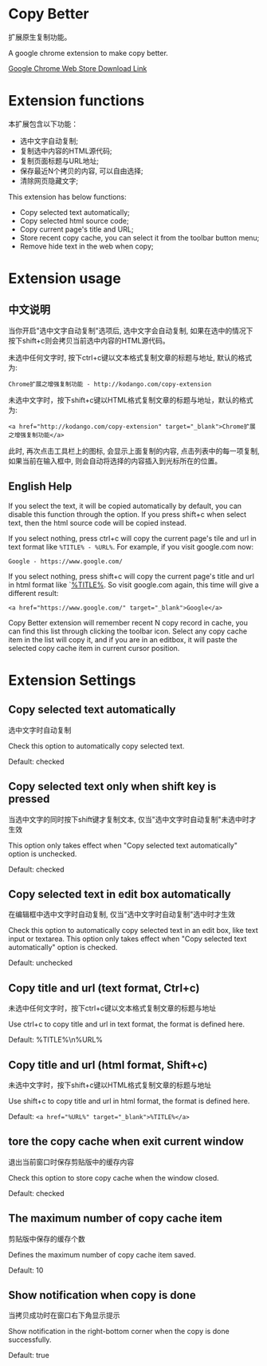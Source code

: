 Copy Better
===========

扩展原生复制功能。

A google chrome extension to make copy better.

[Google Chrome Web Store
Download Link](https://chrome.google.com/webstore/detail/copy-better/hpihdokfdmmghaclaojfpmbckkhjgebc)

Extension functions
===================

本扩展包含以下功能：

* 选中文字自动复制;
* 复制选中内容的HTML源代码;
* 复制页面标题与URL地址;
* 保存最近N个拷贝的内容, 可以自由选择;
* 清除网页隐藏文字;

This extension has below functions:
* Copy selected text automatically;
* Copy selected html source code;
* Copy current page's title and URL;
* Store recent copy cache, you can select it from the toolbar button menu;
* Remove hide text in the web when copy;

Extension usage
================
中文说明
--------

当你开启"选中文字自动复制"选项后, 选中文字会自动复制, 如果在选中的情况下按下shift+c则会拷贝当前选中内容的HTML源代码。

未选中任何文字时, 按下ctrl+c键以文本格式复制文章的标题与地址, 默认的格式为:

    Chrome扩展之增强复制功能 - http://kodango.com/copy-extension

未选中文字时，按下shift+c键以HTML格式复制文章的标题与地址，默认的格式为:

    <a href="http://kodango.com/copy-extension" target="_blank">Chrome扩展之增强复制功能</a>

此时, 再次点击工具栏上的图标, 会显示上面复制的内容, 点击列表中的每一项复制, 如果当前在输入框中, 则会自动将选择的内容插入到光标所在的位置。

English Help
------------

If you select the text, it will be copied automatically by default, you can
disable this function through the option. If you press shift+c when select text,
then the html source code will be copied instead.

If you select nothing, press ctrl+c will copy the current page's tile and url
in text format like `%TITLE% - %URL%`. For example, if you visit google.com
now:

    Google - https://www.google.com/

If you select nothing, press shift+c will copy the current page's title and url
in html format like `<a href="%URL%" target="_blank">%TITLE%</a>. So visit
google.com again, this time will give a different result:

    <a href="https://www.google.com/" target="_blank">Google</a>

Copy Better extension will remember recent N copy record in cache, you can find
this list through clicking the toolbar icon. Select any copy cache item in the
list will copy it, and if you are in an editbox, it will paste the selected copy
cache item in current cursor position.

Extension Settings
==================

Copy selected text automatically
--------------------------------
 
选中文字时自动复制

Check this option to automatically copy selected text.

Default: checked

Copy selected text only when shift key is pressed
-------------------------------------------------

当选中文字的同时按下shift键才复制文本, 仅当"选中文字时自动复制"未选中时才生效

This option only takes effect when "Copy selected text automatically" option is unchecked.

Default: checked

Copy selected text in edit box automatically
--------------------------------------------

在编辑框中选中文字时自动复制, 仅当"选中文字时自动复制"选中时才生效

Check this option to automatically copy selected text in an edit box, like text input
or textarea. This option only takes effect when "Copy selected text automatically"
option is checked.

Default: unchecked

Copy title and url (text format, Ctrl+c)
----------------------------------------

未选中任何文字时，按下ctrl+c键以文本格式复制文章的标题与地址

Use ctrl+c to copy title and url in text format, the format is defined here. 

Default: %TITLE%\n%URL%

Copy title and url (html format, Shift+c)
------------------------------------------

未选中文字时，按下shift+c键以HTML格式复制文章的标题与地址

Use shift+c to copy title and url in html format, the format is defined here.

Default: `<a href="%URL%" target="_blank">%TITLE%</a>`
	
tore the copy cache when exit current window
--------------------------------------------

退出当前窗口时保存剪贴版中的缓存内容

Check this option to store copy cache when the window closed.

Default: checked

The maximum number of copy cache item
-------------------------------------

剪贴版中保存的缓存个数

Defines the maximum number of copy cache item saved.

Default: 10

Show notification when copy is done
----------------------------------------

当拷贝成功时在窗口右下角显示提示

Show notification in the right-bottom corner when the copy is done successfully.

Default: true
